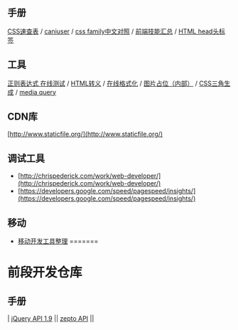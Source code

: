 
## 手册

[CSS速查表](/tools/css-cheat-sheet) / [caniuser](//caniuse.com) / [css family中文对照](/tools/css-family-chinese.html) / [前端技能汇总](https://github.com/JacksonTian/fks) / [HTML head头标签](http://fex.baidu.com/blog/2014/10/html-head-tags/)


## 工具

[正则表达式 在线测试](http://tool.oschina.net/regex) / [HTML转义](http://www.htmlescape.net/htmlescape_tool.html) / [在线格式化](http://tool.oschina.net/codeformat/) / [图片占位（内部）](http://tacs.oa.com/img.php?255x175) / [CSS三角生成](/tools/css-triangle-generator/) / [media query](/tools/css-media-query-device/)

## CDN库

[http://www.staticfile.org/](http://www.staticfile.org/)

## 调试工具

- [http://chrispederick.com/work/web-developer/](http://chrispederick.com/work/web-developer/)
- [https://developers.google.com/speed/pagespeed/insights/](https://developers.google.com/speed/pagespeed/insights/)

## 移动

- [移动开发工具整理](https://github.com/jtyjty99999/mobileTech)
=======
# 前段开发仓库

## 手册

| [jQuery API 1.9](http://www.css88.com/jqapi-1.9/) || [zepto API](http://www.css88.com/doc/zeptojs_api/) ||
